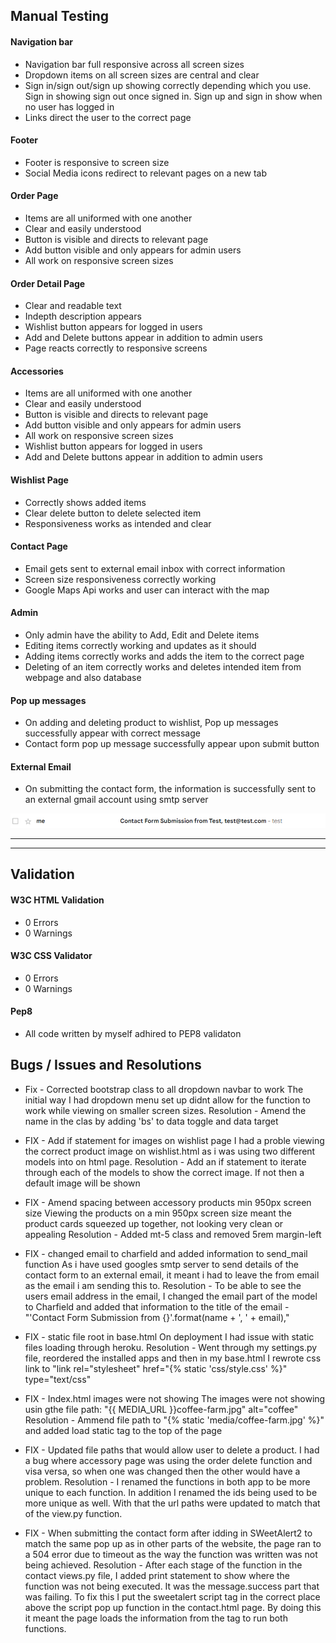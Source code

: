 
## Manual Testing

#### Navigation bar

- Navigation bar full responsive across all screen sizes
- Dropdown items on all screen sizes are central and clear
- Sign in/sign out/sign up showing correctly depending which you use. Sign in showing sign out once signed in. Sign up and sign in show when no user has logged in
- Links direct the user to the correct page

#### Footer

- Footer is responsive to screen size
- Social Media icons redirect to relevant pages on a new tab

#### Order Page

- Items are all uniformed with one another
- Clear and easily understood
- Button is visible and directs to relevant page
- Add button visible and only appears for admin users
- All work on responsive screen sizes

#### Order Detail Page

- Clear and readable text
- Indepth description appears
- Wishlist button appears for logged in users
- Add and Delete buttons appear in addition to admin users
- Page reacts correctly to responsive screens

#### Accessories

- Items are all uniformed with one another
- Clear and easily understood
- Button is visible and directs to relevant page
- Add button visible and only appears for admin users
- All work on responsive screen sizes
- Wishlist button appears for logged in users
- Add and Delete buttons appear in addition to admin users

#### Wishlist Page

- Correctly shows added items
- Clear delete button to delete selected item
- Responsiveness works as intended and clear

#### Contact Page

- Email gets sent to external email inbox with correct information
- Screen size responsiveness correctly working
- Google Maps Api works and user can interact with the map

#### Admin

- Only admin have the ability to Add, Edit and Delete items
- Editing items correctly working and updates as it should
- Adding items correctly works and adds the item to the correct page
- Deleting of an item correctly works and deletes intended item from webpage and also database

#### Pop up messages

- On adding and deleting product to wishlist, Pop up messages successfully appear with correct message
- Contact form pop up message successfully appear upon submit button

#### External Email 

- On submitting the contact form, the information is successfully sent to an external gmail account using smtp server

<img src="static/media/README-Images/external_email.png">

***
***

## Validation

#### W3C HTML Validation

- 0 Errors
- 0 Warnings

#### W3C CSS Validator

- 0 Errors
- 0 Warnings

#### Pep8

- All code written by myself adhired to PEP8 validaton

## Bugs / Issues and Resolutions

- Fix - Corrected bootstrap class to all dropdown navbar to work
    The initial way I had dropdown menu set up didnt allow for the function to work while viewing on smaller screen sizes. 
    Resolution - Amend the name in the clas by adding 'bs' to data toggle and data target

- FIX - Add if statement for images on wishlist page
    I had a proble viewing the correct product image on wishlist.html as i was using two different models into on html page.
    Resolution - Add an if statement to iterate through each of the models to show the correct image. If not then a default image will be shown

- FIX - Amend spacing between accessory products min 950px screen size
    Viewing the products on a min 950px screen size meant the product cards squeezed up together, not looking very clean or appealing
    Resolution - Added mt-5 class and removed 5rem margin-left

- FIX - changed email to charfield and added information to send_mail function
    As i have used googles smtp server to send details of the contact form to an external email, it meant i had to leave the from email as the email i am sending this to. 
    Resolution - To be able to see the users email address in the email, I changed the email part of the model to Charfield and added that information to the title of the email - "'Contact Form Submission from {}'.format(name + ', ' + email),"

- FIX - static file root in base.html
    On deployment I had issue with static files loading through heroku.
    Resolution - Went through my settings.py file, reordered the installed apps and then in my base.html I rewrote css link to "link rel="stylesheet" href="{% static 'css/style.css' %}" type="text/css"

- FIX - Index.html images were not showing
    The images were not showing usin gthe file path: "{{ MEDIA_URL }}coffee-farm.jpg" alt="coffee"
    Resolution - Ammend file path to "{% static 'media/coffee-farm.jpg' %}" and added load static tag to the top of the page

- FIX - Updated file paths that would allow user to delete a product.
    I had a bug where accessory page was using the order delete function and visa versa, so when one was changed then the other would have a problem.
    Resolution - I renamed the functions in both app to be more unique to each function. In addition I renamed the ids being used to be more unique as well. With that the url paths were updated to match that of the view.py function.

- FIX - When submitting the contact form after idding in SWeetAlert2 to match the same pop up as in other parts of the website, the    page  ran to a 504 error due to timeout as the way the function was written was not being achieved.
    Resolution - After each stage of the function in the contact views.py file, I added print statement to show where the function was not being executed. It was the message.success part that was failing. To fix this I put the sweetalert script tag in the correct place above the script pop up function in the contact.html page. By doing this it meant the page loads the information from the tag to run both functions. 
